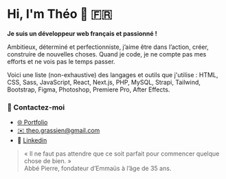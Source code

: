 # Hi, I'm Théo 🤙 🇫🇷

**Je suis un développeur web français et passionné !**

Ambitieux, déterminé et perfectionniste, j’aime être dans l’action, créer, construire de nouvelles choses. Quand je code, je ne compte pas mes efforts et ne vois pas le temps passer.

Voici une liste (non-exhaustive) des langages et outils que j'utilise : HTML, CSS, Sass, JavaScript, React, Next.js, PHP, MySQL, Strapi, Tailwind, Bootstrap, Figma, Photoshop, Premiere Pro, After Effects.
<br>

### 👋 Contactez-moi

- [🌐 Portfolio](https://theograssien.fr/)
- [✉️ theo.grassien@gmail.com](mailto:theo.grassien@gmail.com)
- 👔 [Linkedin](https://www.linkedin.com/in/theo-grassien/)
  <br>

> « Il ne faut pas attendre que ce soit parfait pour commencer quelque chose de bien. »<br>
> Abbé Pierre, fondateur d’Emmaüs à l’âge de 35 ans.
